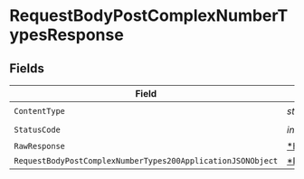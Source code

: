 # RequestBodyPostComplexNumberTypesResponse


## Fields

| Field                                                                                                                                  | Type                                                                                                                                   | Required                                                                                                                               | Description                                                                                                                            |
| -------------------------------------------------------------------------------------------------------------------------------------- | -------------------------------------------------------------------------------------------------------------------------------------- | -------------------------------------------------------------------------------------------------------------------------------------- | -------------------------------------------------------------------------------------------------------------------------------------- |
| `ContentType`                                                                                                                          | *string*                                                                                                                               | :heavy_check_mark:                                                                                                                     | N/A                                                                                                                                    |
| `StatusCode`                                                                                                                           | *int*                                                                                                                                  | :heavy_check_mark:                                                                                                                     | N/A                                                                                                                                    |
| `RawResponse`                                                                                                                          | [*http.Response](https://pkg.go.dev/net/http#Response)                                                                                 | :heavy_minus_sign:                                                                                                                     | N/A                                                                                                                                    |
| `RequestBodyPostComplexNumberTypes200ApplicationJSONObject`                                                                            | [*RequestBodyPostComplexNumberTypes200ApplicationJSON](../../models/operations/requestbodypostcomplexnumbertypes200applicationjson.md) | :heavy_minus_sign:                                                                                                                     | OK                                                                                                                                     |